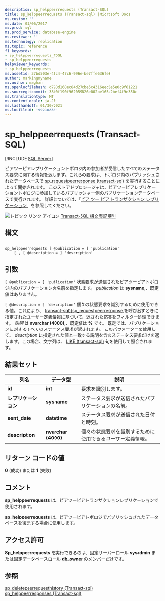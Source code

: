 ```yaml
---
description: sp_helppeerrequests (Transact-SQL)
title: sp_helppeerrequests (Transact-sql) |Microsoft Docs
ms.custom: ''
ms.date: 03/06/2017
ms.prod: sql
ms.prod_service: database-engine
ms.reviewer: ''
ms.technology: replication
ms.topic: reference
f1_keywords:
- sp_helppeerrequests_TSQL
- sp_helppeerrequests
helpviewer_keywords:
- sp_helppeerrequests
ms.assetid: 37bd503e-46c4-47c6-996e-be7ffe636fe8
author: markingmyname
ms.author: maghan
ms.openlocfilehash: d728d168ec84d27cbe5c4316eec1e5e0c9f61221
ms.sourcegitcommit: 33f0f190f962059826e002be165a2bef4f9e350c
ms.translationtype: MT
ms.contentlocale: ja-JP
ms.lasthandoff: 01/30/2021
ms.locfileid: "99210859"
---
```

# <a name="sp_helppeerrequests-transact-sql"></a>sp_helppeerrequests (Transact-SQL)
[!INCLUDE [SQL Server](../../includes/applies-to-version/sqlserver.md)]

  ピアツーピアレプリケーショントポロジ内の参加者が受信したすべてのステータス要求に関する情報を返します。これらの要求は、トポロジ内のパブリッシュされたデータベースで [sp_requestpeerresponse &#40;transact-sql&#41;](../../relational-databases/system-stored-procedures/sp-requestpeerresponse-transact-sql.md) を実行することによって開始されます。 このストアドプロシージャは、ピアツーピアレプリケーショントポロジに参加しているパブリッシャー側のパブリケーションデータベースで実行されます。 詳細については、「[ピア ツー ピア トランザクション レプリケーション](../../relational-databases/replication/transactional/peer-to-peer-transactional-replication.md)」を参照してください。  
  
 ![トピック リンク アイコン](../../database-engine/configure-windows/media/topic-link.gif "トピック リンク アイコン") [Transact-SQL 構文表記規則](../../t-sql/language-elements/transact-sql-syntax-conventions-transact-sql.md)  
  
## <a name="syntax"></a>構文  
  
```  
  
sp_helppeerrequests [ @publication = ] 'publication'  
    [ , [ @description = ] 'description'  
```  
  
## <a name="arguments"></a>引数  
`[ @publication = ] 'publication'` 状態要求が送信されたピアツーピアトポロジ内のパブリケーションの名前を指定します。 *publication* は **sysname**,、既定値はありません。  
  
`[ @description = ] 'description'` 個々の状態要求を識別するために使用できる値。これにより、 [transact-sql&#41;&#40;sp_requestpeerresponse ](../../relational-databases/system-stored-procedures/sp-requestpeerresponse-transact-sql.md)を呼び出すときに指定されたユーザー定義情報に基づいて、返された応答をフィルター処理できます。 *説明* は **nvarchar (4000)**,、既定値は **%** です。 既定では、パブリケーションに対するすべてのステータス要求が返されます。 このパラメーターを使用して、 *description* に指定された値と一致する説明を含むステータス要求だけを返します。この場合、文字列は、 [LIKE &#40;transact-sql&#41;](../../t-sql/language-elements/like-transact-sql.md) 句を使用して照合されます。  
  
## <a name="result-sets"></a>結果セット  
  
|列名|データ型|説明|  
|-----------------|---------------|-----------------|  
|**id**|**int**|要求を識別します。|  
|**レプリケーション**|**sysname**|ステータス要求が送信されたパブリケーションの名前。|  
|**sent_date**|**datetime**|ステータス要求が送信された日付と時刻。|  
|**description**|**nvarchar (4000)**|個々の状態要求を識別するために使用できるユーザー定義情報。|  
  
## <a name="return-code-values"></a>リターン コードの値  
 **0** (成功) または **1** (失敗)  
  
## <a name="remarks"></a>コメント  
 **sp_helppeerrequests** は、ピアツーピアトランザクションレプリケーションで使用されます。  
  
 **sp_helppeerrequests** は、ピアツーピアトポロジでパブリッシュされたデータベースを復元する場合に使用します。  
  
## <a name="permissions"></a>アクセス許可  
 **Sp_helppeerrequests** を実行できるのは、固定サーバーロール **sysadmin** または固定データベースロール **db_owner** のメンバーだけです。  
  
## <a name="see-also"></a>参照  
 [sp_deletepeerrequesthistory &#40;Transact-sql&#41;](../../relational-databases/system-stored-procedures/sp-deletepeerrequesthistory-transact-sql.md)   
 [sp_helppeerresponses &#40;Transact-sql&#41;](../../relational-databases/system-stored-procedures/sp-helppeerresponses-transact-sql.md)  
  
  
